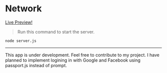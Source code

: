# Network

[Live Preview!](https://network-dtech.herokuapp.com/)

>Run this command to start the server.

```bash
node server.js
```
---
This app is under development. Feel free to contribute to my project. I have planned to implement logining in with Google and Facebook using passport.js instead of prompt.
